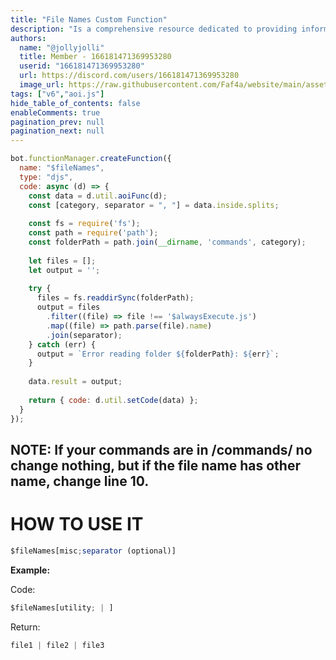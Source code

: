 ```yaml
---
title: "File Names Custom Function"
description: "Is a comprehensive resource dedicated to providing information and documentation on a custom function for obtaining file names. "
authors:
  name: "@jollyjolli"
  title: Member - 166181471369953280
  userid: "166181471369953280"
  url: https://discord.com/users/166181471369953280
  image_url: https://raw.githubusercontent.com/Faf4a/website/main/assets/images/avatars/166181471369953280.png
tags: ["v6","aoi.js"]
hide_table_of_contents: false
enableComments: true
pagination_prev: null
pagination_next: null
---
```


```js
bot.functionManager.createFunction({
  name: "$fileNames",
  type: "djs",
  code: async (d) => {
    const data = d.util.aoiFunc(d);
    const [category, separator = ", "] = data.inside.splits;
    
    const fs = require('fs');
    const path = require('path');
    const folderPath = path.join(__dirname, 'commands', category);
    
    let files = [];
    let output = '';
    
    try {
      files = fs.readdirSync(folderPath);
      output = files
        .filter((file) => file !== '$alwaysExecute.js')
        .map((file) => path.parse(file).name)
        .join(separator);
    } catch (err) {
      output = `Error reading folder ${folderPath}: ${err}`;
    }
    
    data.result = output;
    
    return { code: d.util.setCode(data) };
  }
});
```

## NOTE: If your commands are in /commands/ no change nothing, but if the file name has other name, change line 10.

# HOW TO USE IT

```js
$fileNames[misc;separator (optional)]
```

**Example:**

Code:

```js
$fileNames[utility; | ]
```

Return:

```js
file1 | file2 | file3
```